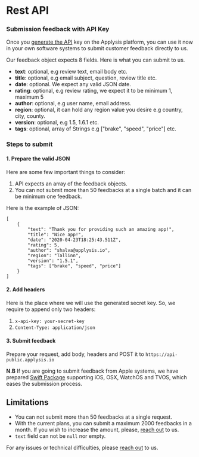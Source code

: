 # Rest API

### Submission feedback with API Key

Once you [generate the API](a-creating-api-source.md) key on the Applysis platform, you can use it now in your own software systems to submit customer feedback directly to us.

Our feedback object expects 8 fields. Here is what you can submit to us.

-   **text**: optional, e.g review text, email body etc.
-   **title**: optional, e.g email subject, question, review title etc.
-   **date**: optional. We expect any valid JSON date.
-   **rating**: optional, e.g review rating, we expect it to be minimum 1, maximum 5
-   **author**: optional, e.g user name, email address.
-   **region**: optional, it can hold any region value you desire e.g country, city, county.
-   **version**: optional, e.g 1.5, 1.6.1 etc.
-   **tags**: optional, array of Strings e.g ["brake", "speed", "price"] etc.

### Steps to submit

#### 1. Prepare the valid JSON

Here are some few important things to consider:

1. API expects an array of the feedback objects.
2. You can not submit more than 50 feedbacks at a single batch and it can be minimum one feedback.

Here is the example of JSON:

```
[
    {
        "text": "Thank you for providing such an amazing app!",
        "title": "Nice app!",
        "date": "2020-04-23T18:25:43.511Z",
        "rating": 5,
        "author": "shalva@applysis.io",
        "region": "Tallinn",
        "version": "1.5.1",
        "tags": ["brake", "speed", "price"]
    }
]
```

#### 2. Add headers

Here is the place where we will use the generated secret key. So, we require to append only two headers:

1. `x-api-key: your-secret-key`
2. `Content-Type: application/json`

#### 3. Submit feedback

Prepare your request, add body, headers and POST it to `https://api-public.applysis.io`

**N.B** If you are going to submit feedback from Apple systems, we have prepared [Swift Package](c-ios-sdk.md) supporting iOS, OSX, WatchOS and TVOS, which eases the submission process.

## Limitations

-   You can not submit more than 50 feedbacks at a single request.
-   With the current plans, you can submit a maximum 2000 feedbacks in a month. If you wish to increase the amount, please, [reach out](mailto:contact@applysis.io) to us.
-   `text` field can not be `null` nor empty.

For any issues or technical difficulties, please [reach out](mailto:contact@applysis.io) to us.
